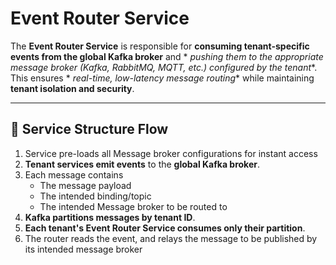 # Event Router Service

The **Event Router Service** is responsible for **consuming tenant-specific events from the global Kafka broker** and *
*pushing them to the appropriate message broker (Kafka, RabbitMQ, MQTT, etc.) configured by the tenant**. This ensures *
*real-time, low-latency message routing** while maintaining **tenant isolation and security**.

---

## **📜 Service Structure Flow**

1. Service pre-loads all Message broker configurations for instant access
2. **Tenant services emit events** to the **global Kafka broker**.
3. Each message contains
    - The message payload
    - The intended binding/topic
    - The intended Message broker to be routed to
4. **Kafka partitions messages by tenant ID**.
5. **Each tenant's Event Router Service consumes only their partition**.
6. The router reads the event, and relays the message to be published by its intended message broker
